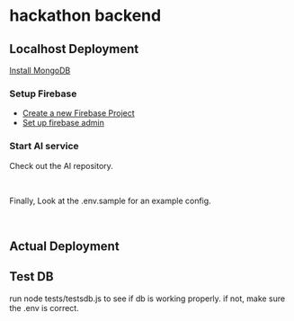 # hackathon backend

## Localhost Deployment

[Install MongoDB](https://docs.mongodb.com/manual/tutorial/install-mongodb-on-ubuntu/)

### Setup Firebase

- [Create a new Firebase Project](https://console.firebase.google.com/u/0/?pli=1)
- [Set up firebase admin](https://firebase.google.com/docs/admin/setup?authuser=0)

### Start AI service

Check out the AI repository.

<br>

Finally, Look at the .env.sample for an example config.

<br>

## Actual Deployment

## Test DB

run node tests/testsdb.js to see if db is working properly. if not, make sure the .env is correct.
